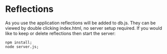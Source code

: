 # Reflections

As you use the application reflections will be added to db.js.
They can be viewed by double clicking index.html, no server setup required.
If you would like to keep or delete reflections then start the server:

```
npm install;
node server.js;
```
